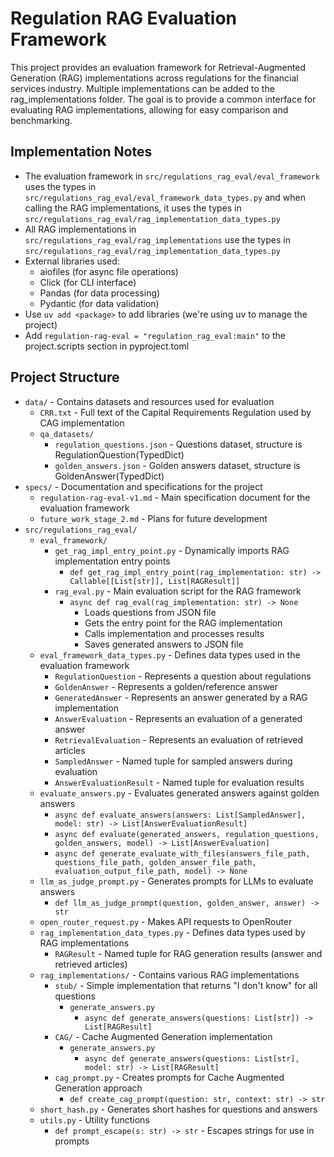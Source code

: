 # Regulation RAG Evaluation Framework 

This project provides an evaluation framework for Retrieval-Augmented Generation (RAG) implementations across regulations for the financial services industry. Multiple implementations can be added to the rag_implementations folder. The goal is to provide a common interface for evaluating RAG implementations, allowing for easy comparison and benchmarking.

## Implementation Notes
- The evaluation framework in `src/regulations_rag_eval/eval_framework` uses the types in `src/regulations_rag_eval/eval_framework_data_types.py` and when calling the RAG implementations, it uses the types in `src/regulations_rag_eval/rag_implementation_data_types.py`
- All RAG implementations in `src/regulations_rag_eval/rag_implementations` use the types in `src/regulations_rag_eval/rag_implementation_data_types.py`
- External libraries used:
  - aiofiles (for async file operations)
  - Click (for CLI interface)
  - Pandas (for data processing)
  - Pydantic (for data validation)
- Use `uv add <package>` to add libraries (we're using uv to manage the project)
- Add `regulation-rag-eval = "regulation_rag_eval:main"` to the project.scripts section in pyproject.toml

## Project Structure
- `data/` - Contains datasets and resources used for evaluation
    - `CRR.txt` - Full text of the Capital Requirements Regulation used by CAG implementation
    - `qa_datasets/`
        - `regulation_questions.json` - Questions dataset, structure is RegulationQuestion(TypedDict)
        - `golden_answers.json` - Golden answers dataset, structure is GoldenAnswer(TypedDict)
- `specs/` - Documentation and specifications for the project
    - `regulation-rag-eval-v1.md` - Main specification document for the evaluation framework
    - `future_work_stage_2.md` - Plans for future development
- `src/regulations_rag_eval/`
    - `eval_framework/`
        - `get_rag_impl_entry_point.py` - Dynamically imports RAG implementation entry points
            - `def get_rag_impl_entry_point(rag_implementation: str) -> Callable[[List[str]], List[RAGResult]]`
        - `rag_eval.py` - Main evaluation script for the RAG framework
            - `async def rag_eval(rag_implementation: str) -> None`
                - Loads questions from JSON file
                - Gets the entry point for the RAG implementation
                - Calls implementation and processes results
                - Saves generated answers to JSON file
    - `eval_framework_data_types.py` - Defines data types used in the evaluation framework
        - `RegulationQuestion` - Represents a question about regulations
        - `GoldenAnswer` - Represents a golden/reference answer
        - `GeneratedAnswer` - Represents an answer generated by a RAG implementation
        - `AnswerEvaluation` - Represents an evaluation of a generated answer
        - `RetrievalEvaluation` - Represents an evaluation of retrieved articles
        - `SampledAnswer` - Named tuple for sampled answers during evaluation
        - `AnswerEvaluationResult` - Named tuple for evaluation results
    - `evaluate_answers.py` - Evaluates generated answers against golden answers
        - `async def evaluate_answers(answers: List[SampledAnswer], model: str) -> List[AnswerEvaluationResult]`
        - `async def evaluate(generated_answers, regulation_questions, golden_answers, model) -> List[AnswerEvaluation]`
        - `async def generate_evaluate_with_files(answers_file_path, questions_file_path, golden_answer_file_path, evaluation_output_file_path, model) -> None`
    - `llm_as_judge_prompt.py` - Generates prompts for LLMs to evaluate answers
        - `def llm_as_judge_prompt(question, golden_answer, answer) -> str`
    - `open_router_request.py` - Makes API requests to OpenRouter
    - `rag_implementation_data_types.py` - Defines data types used by RAG implementations
        - `RAGResult` - Named tuple for RAG generation results (answer and retrieved articles)
    - `rag_implementations/` - Contains various RAG implementations
        - `stub/` - Simple implementation that returns "I don't know" for all questions
            - `generate_answers.py`
                - `async def generate_answers(questions: List[str]) -> List[RAGResult]`
        - `CAG/` - Cache Augmented Generation implementation
            - `generate_answers.py`
                - `async def generate_answers(questions: List[str], model: str) -> List[RAGResult]`
        - `cag_prompt.py` - Creates prompts for Cache Augmented Generation approach
            - `def create_cag_prompt(question: str, context: str) -> str`
    - `short_hash.py` - Generates short hashes for questions and answers
    - `utils.py` - Utility functions
        - `def prompt_escape(s: str) -> str` - Escapes strings for use in prompts

